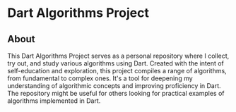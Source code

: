 # Dart Algorithms Project

## About

This Dart Algorithms Project serves as a personal repository where I collect, try out, and study various algorithms using Dart. Created with the intent of self-education and exploration, this project compiles a range of algorithms, from fundamental to complex ones. It's a tool for deepening my understanding of algorithmic concepts and improving proficiency in Dart. The repository might be useful for others looking for practical examples of algorithms implemented in Dart.
